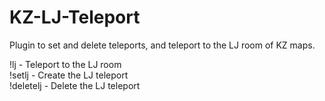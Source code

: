 # KZ-LJ-Teleport
Plugin to set and delete teleports, and teleport to the LJ room of KZ maps. 

!lj - Teleport to the LJ room<br>
!setlj - Create the LJ teleport <br>
!deletelj - Delete the LJ teleport
